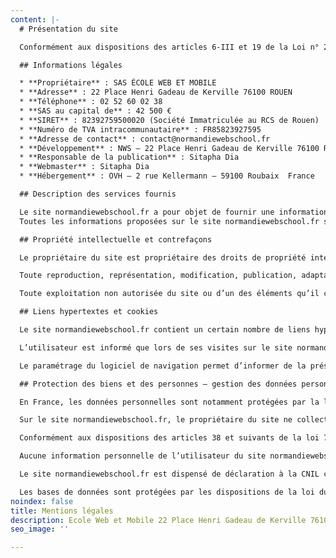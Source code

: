 ```yaml
---
content: |-
  # Présentation du site

  Conformément aux dispositions des articles 6-III et 19 de la Loi n° 2004-575 du 21 juin 2004 pour la Confiance dans l’économie numérique, dite L.C.E.N., nous portons à la connaissance des utilisateurs et visiteurs du site : normandiewebschool.fr les informations suivantes :

  ## Informations légales

  * **Propriétaire** : SAS ÉCOLE WEB ET MOBILE
  * **Adresse** : 22 Place Henri Gadeau de Kerville 76100 ROUEN
  * **Téléphone** : 02 52 60 02 38
  * **SAS au capital de** : 42 500 €
  * **SIRET** : 82392759500020 (Société Immatriculée au RCS de Rouen)
  * **Numéro de TVA intracommunautaire** : FR85823927595
  * **Adresse de contact** : contact@normandiewebschool.fr
  * **Développement** : NWS – 22 Place Henri Gadeau de Kerville 76100 ROUEN
  * **Responsable de la publication** : Sitapha Dia
  * **Webmaster** : Sitapha Dia
  * **Hébergement** : OVH – 2 rue Kellermann – 59100 Roubaix  France

  ## Description des services fournis

  Le site normandiewebschool.fr a pour objet de fournir une information concernant l’ensemble des activités de la société. Le propriétaire du site s’efforce de fournir sur le site normandiewebschool.fr des informations aussi précises que possible. Toutefois, il ne pourra être tenu responsable des omissions, des inexactitudes et des carences dans la mise à jour, qu’elles soient de son fait ou du fait des tiers partenaires qui lui fournissent ces informations.
  Toutes les informations proposées sur le site normandiewebschool.fr sont données à titre indicatif, sont non exhaustives, et sont susceptibles d’évoluer. Elles sont données sous réserve de modifications ayant été apportées depuis leur mise en ligne.

  ## Propriété intellectuelle et contrefaçons

  Le propriétaire du site est propriétaire des droits de propriété intellectuelle ou détient les droits d’usage sur tous les éléments accessibles sur le site, notamment les textes, images, graphismes, logo, icônes, sons, logiciels…

  Toute reproduction, représentation, modification, publication, adaptation totale ou partielle des éléments du site, quel que soit le moyen ou le procédé utilisé, est interdite, sauf autorisation écrite préalable à l’email : contact@normandiewebschool.fr.

  Toute exploitation non autorisée du site ou d’un des éléments qu’il contient sera considérée comme constitutive d’une contrefaçon et poursuivie conformément aux dispositions des articles L.335-2 et suivants du Code de Propriété Intellectuelle.

  ## Liens hypertextes et cookies

  Le site normandiewebschool.fr contient un certain nombre de liens hypertextes vers d’autres sites (partenaires, informations …) mis en place avec l’autorisation du propriétaire du site . Cependant, le propriétaire du site n’a pas la possibilité de vérifier le contenu des sites visités et décline donc toute responsabilité de ce fait quant aux risques éventuels de contenus illicites.

  L’utilisateur est informé que lors de ses visites sur le site normandiewebschool.fr, un ou des cookies sont susceptibles de s’installer automatiquement sur son ordinateur. Un cookie est un fichier de petite taille, qui ne permet pas l’identification de l’utilisateur, mais qui enregistre des informations relatives à la navigation d’un ordinateur sur un site. Les données ainsi obtenues visent à faciliter la navigation ultérieure sur le site, et ont également vocation à permettre diverses mesures de fréquentation.

  Le paramétrage du logiciel de navigation permet d’informer de la présence de cookies et éventuellement, de refuser de la manière décrite à l’adresse suivante : www.cnil.fr. Le refus d’installation d’un cookie peut entraîner l’impossibilité d’accéder à certains services. L’utilisateur peut toutefois configurer son ordinateur de la manière suivante, pour refuser l’installation des cookies.

  ## Protection des biens et des personnes – gestion des données personnelles

  En France, les données personnelles sont notamment protégées par la loi n° 78-87 du 6 janvier 1978, la loi n° 2004-801 du 6 août 2004, l’article L. 226-13 du Code pénal et la Directive Européenne du 24 octobre 1995.

  Sur le site normandiewebschool.fr, le propriétaire du site ne collecte des informations personnelles relatives à l’utilisateur que pour le besoin de certains services proposés par le site normandiewebschool.fr. L’utilisateur fournit ces informations en toute connaissance de cause, notamment lorsqu’il procède par lui-même à leur saisie. Il est alors précisé à l’utilisateur du site normandiewebschool.fr l’obligation ou non de fournir ces informations.

  Conformément aux dispositions des articles 38 et suivants de la loi 78-17 du 6 janvier 1978 relative à l’informatique, aux fichiers et aux libertés, tout utilisateur dispose d’un droit d’accès, de rectification, de suppression et d’opposition aux données personnelles le concernant. Pour l’exercer, adressez votre demande à normandiewebschool.fr par email : contact@normandiewebschool.fr ou en effectuant une demande écrite et signée, accompagnée d’une copie du titre d’identité avec signature du titulaire de la pièce, en précisant l’adresse à laquelle la réponse doit être envoyée.

  Aucune information personnelle de l’utilisateur du site normandiewebschool.fr n’est publiée à l’insu de l’utilisateur, échangée, transférée, cédée ou vendue sur un support quelconque à des tiers. Seule l’hypothèse du rachat du site normandiewebschool.fr et de ses droits permettrait la transmission des dites informations à l’éventuel acquéreur qui serait à son tour tenu de la même obligation de conservation et de modification des données vis à vis de l’utilisateur du site normandiewebschool.fr.

  Le site normandiewebschool.fr est dispensé de déclaration à la CNIL conformément à la délibération n°2012-184 du 7 juin 2012 relative à la gestion des fichiers des écoles et des établissements d’enseignement secondaire.

  Les bases de données sont protégées par les dispositions de la loi du 1er juillet 1998 transposant la directive 96/9 du 11 mars 1996 relative à la protection juridique des bases de données.
noindex: false
title: Mentions légales
description: Ecole Web et Mobile 22 Place Henri Gadeau de Kerville 76100 Rouen
seo_image: ''

---
```

